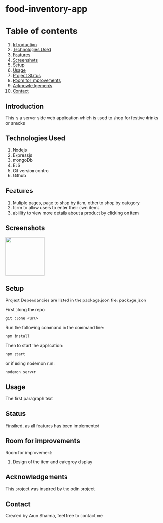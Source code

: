 # food-inventory-app


# Table of contents
1. [Introduction](#introduction)
2. [Technologies Used](#paragraph1)
3. [Features](#features-paragraph)
4. [Screenshots](#screenshot)
5. [Setup](#setup-paragraph)
6. [Usage](#usage-paragraph)
7. [Project Status](#status-paragraph)
8. [Room for improvements](#imporvements-paragraph)
9. [Acknowledgements](#Acknowledgements-paragraph)
10. [Contact](#contact-paragraph)



## Introduction <a name="introduction"></a>
This is a server side web application which is used to shop for festive drinks or snacks 

## Technologies Used <a name="paragraph1"></a>
1) Nodejs
2) Expressjs
3) mongoDb
5) EJS
6) Git version control
7) Github

## Features <a name="features-paragraph"></a>
1) Muliple pages, page to shop by item, other to shop by category
2) form to allow users to enter their own items 
3) abiility to view more details about a product by clicking on item 

## Screenshots <a name="screenshot"></a>

<img src="relative/path/in/repository/to/image.svg" width="128"/>

## Setup <a name="setup-paragraph"></a>
Project Dependancies are listed in the package.json file: package.json

First clong the repo

```
git clone <url>
```

Run the following command in the command line: 

```
npm install
```
Then to start the application:

```
npm start 
```
or if using nodemon run: 

```
nodemon server
```

## Usage <a name="usage-paragraph"></a>
The first paragraph text

## Status <a name="status-paragraph"></a>
Finsihed, as all features has been implemented 

## Room for improvements <a name="imporvements-paragraph"></a>

Room for improvement:
1) Design of the item and categroy display


## Acknowledgements <a name="Acknowledgements-paragraph"></a>
This project was inspired by the odin project 

## Contact <a name="Contact-paragraph"></a>
Created by Arun Sharma, feel free to contact me 
